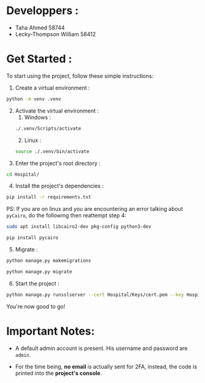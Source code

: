 # Developpers :
- Taha Ahmed 58744
- Lecky-Thompson William 58412

# Get Started :
To start using the project, follow these simple instructions:

1. Create a virtual environment :
```sh
python -m venv .venv
```
2. Activate the virtual environment :
   1. Windows :
    ```sh
    ./.venv/Scripts/activate
    ```
   2. Linux :
    ```sh
    source ./.venv/bin/activate
    ```
3. Enter the project's root directory :
```sh
cd Hospital/
```

4. Install the project's dependencies :
```sh
pip install -r requirements.txt
```

PS: If you are on linux and you are encountering an error talking about `pyCairo`, do the following then reattempt step 4:
```sh
sudo apt install libcairo2-dev pkg-config python3-dev
```
```sh
pip install pycairo
```
5. Migrate :
```sh
python manage.py makemigrations
```
```sh
python manage.py migrate
```

6. Start the project :
```sh
python manage.py runsslserver --cert Hospital/Keys/cert.pem --key Hospital/Keys/key.pem
```

You're now good to go!

# Important Notes:

- A default admin account is present. His username and password are `admin`.

- For the time being, **no email** is actually sent for 2FA, instead, the code is printed into the **project's console**.